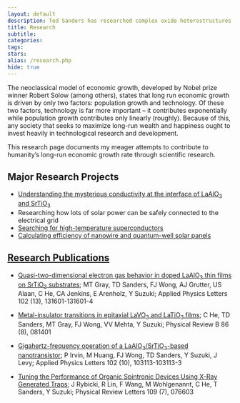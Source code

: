 ```yaml
---
layout: default
description: Ted Sanders has researched complex oxide heterostructures, nanowire solar cells, and using batteries to integrate solar power into the grid.
title: Research
subtitle:
categories:
tags:
stars:
alias: /research.php
hide: true
---
```


<p>The neoclassical model of economic growth, developed by Nobel prize winner Robert Solow (among others), states that long run economic growth is driven by only two factors: population growth and technology. Of these two factors, technology is far more important – it contributes exponentially while population growth contributes only linearly (roughly). Because of this, any society that seeks to maximize long-run wealth and happiness ought to invest heavily in technological research and development.</p>

<p>This research page documents my meager attempts to contribute to humanity’s long-run economic growth rate through scientific research.</p>

<h2>Major Research Projects</h2>

<ul>
<li><a href="/laosto">Understanding the mysterious conductivity at the interface of LaAlO<sub>3</sub> and SrTiO<sub>3</sub></a></li>
<li>Researching how lots of solar power can be safely connected to the electrical grid</li>
<li><a href="/LaFePO">Searching for high-temperature superconductors</a></li>
<li><a href="/TedSandersProposedPlanOfResearch.pdf">Calculating efficiency of nanowire and quantum-well solar panels</a></li>
</ul>

<h2><a href="http://scholar.google.com/citations?user=Eocb-7EAAAAJ&amp;hl=en">Research Publications</a></h2>
<ul>

<li><p>
<a href="http://apl.aip.org/resource/1/applab/v102/i13/p131601_s1">Quasi-two-dimensional electron gas behavior in doped LaAlO<sub>3</sub> thin films on SrTiO<sub>3</sub> substrates</a>;
MT Gray, TD Sanders, FJ Wong, AJ Grutter, US Alaan, C He, CA Jenkins, E Arenholz, Y Suzuki;
Applied Physics Letters 102 (13), 131601-131601-4
</p></li>

<li><p>
<a href="http://prb.aps.org/abstract/PRB/v86/i8/e081401">Metal-insulator transitions in epitaxial LaVO<sub>3</sub> and LaTiO<sub>3</sub> films</a>;
C He, TD Sanders, MT Gray, FJ Wong, VV Mehta, Y Suzuki;
Physical Review B 86 (8), 081401
</p></li>

<li><p>
<a href="http://apl.aip.org/resource/1/applab/v102/i10/p103113_s1">Gigahertz-frequency operation of a LaAlO<sub>3</sub>/SrTiO<sub>3</sub>-based nanotransistor</a>;
P Irvin, M Huang, FJ Wong, TD Sanders, Y Suzuki, J Levy;
Applied Physics Letters 102 (10), 103113-103113-3
</p></li>

<li><p>
<a href="http://prl.aps.org/abstract/PRL/v109/i7/e076603">Tuning the Performance of Organic Spintronic Devices Using X-Ray Generated Traps</a>;
J Rybicki, R Lin, F Wang, M Wohlgenannt, C He, T Sanders, Y Suzuki;
Physical Review Letters 109 (7), 076603
</p></li>

</ul>